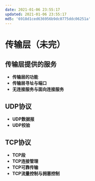```yaml
---
date: 2021-01-06 23:55:17
updated: 2021-01-06 23:55:17
md5: '6918d1ced636956b9dc0775ddc06251a'
---
```


# 传输层（未完）

## 传输层提供的服务

- **传输层的功能**
- **传输层寻址与端口**
- **无连接服务与面向连接服务**

## UDP协议

- **UDP数据报**
- **UDP校验**

## TCP协议

- **TCP段**
- **TCP连接管理**
- **TCP可靠传输**
- **TCP流量控制与拥塞控制**